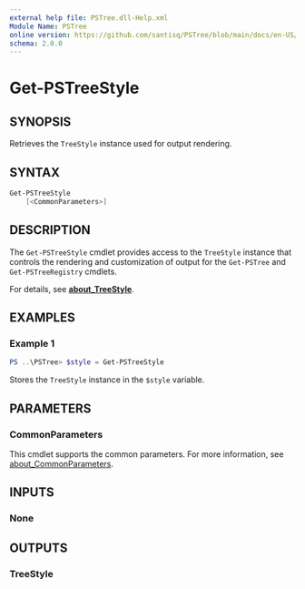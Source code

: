 ```yaml
---
external help file: PSTree.dll-Help.xml
Module Name: PSTree
online version: https://github.com/santisq/PSTree/blob/main/docs/en-US/Get-PSTreeStyle.md
schema: 2.0.0
---
```


# Get-PSTreeStyle

## SYNOPSIS

Retrieves the `TreeStyle` instance used for output rendering.

## SYNTAX

```powershell
Get-PSTreeStyle
    [<CommonParameters>]
```

## DESCRIPTION

The `Get-PSTreeStyle` cmdlet provides access to the `TreeStyle` instance that controls the rendering and customization of output for the `Get-PSTree` and `Get-PSTreeRegistry` cmdlets.

For details, see [__about_TreeStyle__](./about_TreeStyle.md).

## EXAMPLES

### Example 1

```powershell
PS ..\PSTree> $style = Get-PSTreeStyle
```

Stores the `TreeStyle` instance in the `$style` variable.

## PARAMETERS

### CommonParameters

This cmdlet supports the common parameters. For more information, see [about_CommonParameters](http://go.microsoft.com/fwlink/?LinkID=113216).

## INPUTS

### None

## OUTPUTS

### TreeStyle
